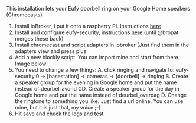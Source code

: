 This installation lets your Eufy doorbell ring on your Google Home speakers (Chromecasts)

1. Install ioBroker, I put it onto a raspberry PI. Instructions [here](https://www.iobroker.net/#en/documentation/install/linux.md)
2. Install and configure eufy-security, instructions [here](https://github.com/sunsear/ioBroker.eufy-security/tree/master/docs/en) (until @bropat merges these back)
3. Install chromecast and script adapters in iobroker (Just find them in the adapters view and press plus
4. Add a new blockly script. You can import mine and start from there. Image below
6. You need to change a few things:
  A. click ringing and navigate to: eufy-security.0 -> [basestation] -> cameras -> [doorbell] -> ringing
  B. Create a speaker group for the evening in Google home and put the name instead of deurbel_avond
  CD. Create a speaker group for the day in Google home and put the name instead of deurbel_overdag
  D. Change the ringtone to something you like. Just find a url online. You can use mine, but it is just that, my voice ;-)
6. Hit save and check the logs and test

